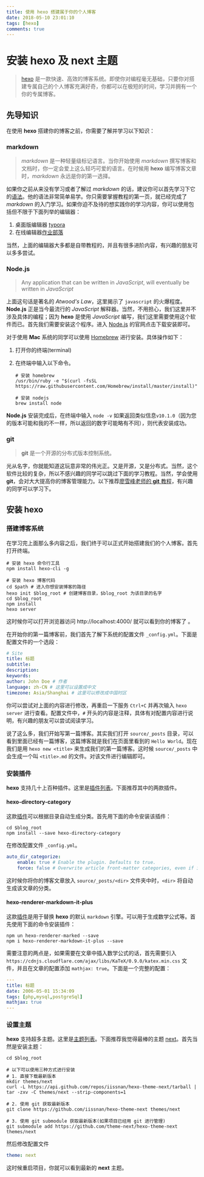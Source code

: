 ```yaml
---
title: 使用 hexo 搭建属于你的个人博客
date: 2018-05-10 23:01:10
tags: [hexo]
comments: true
---
```




# 安装 hexo 及 next 主题

> [hexo](https://hexo.io/zh-cn/index.html) 是一款快速、高效的博客系统。即使你对编程毫无基础，只要你对搭建专属自己的个人博客充满好奇，你都可以在极短的时间，学习并拥有一个你的专属博客。



<!-- more -->



## 先导知识

在使用 **hexo** 搭建你的博客之前，你需要了解并学习以下知识：

### markdown

> *markdown* 是一种轻量级标记语言。当你开始使用 *markdown* 撰写博客和文档时，你一定会爱上这么轻巧可爱的语言。在时候用 **hexo** 编写博客文章时，*markdown* 永远是你的第一选择。

如果你之前从来没有学习或者了解过 *markdown* 的话，建议你可以首先学习下它的[语法](https://guides.github.com/pdfs/markdown-cheatsheet-online.pdf)。他的语法非常简单易学。你只需要掌握教程的第一页，就已经完成了 *markdown* 的入门学习。如果你迫不及待的想实践你的学习内容，你可以使用包括但不限于下面列举的编辑器：

1. 桌面版编辑器 [typora](https://typora.io/)
2. 在线编辑器[作业部落](https://www.zybuluo.com/mdeditor)

当然，上面的编辑器大多都是自带教程的，并且有很多进阶内容，有兴趣的朋友可以多多尝试。



### Node.js

> Any application that can be written in *JavaScript*, will eventually be written in *JavaScript* 																	

上面这句话是著名的 *Atwood's Law*，这里揭示了 `javascript` 的火爆程度。**Node.js** 正是当今最流行的 *JavaScript* 解释器。当然，不用担心，我们这里并不涉及具体的编程；因为 **hexo** 是使用 *JavaScript* 编写，我们这里需要使用这个软件而已。首先我们需要安装这个程序。进入 [Node.js](https://nodejs.org/zh-cn/) 的官网点击下载安装即可。

对于使用 **Mac** 系统的同学可以使用 [Homebrew](https://brew.sh/) 进行安装。具体操作如下：

1. 打开你的终端(terminal)

2. 在终端中输入以下命令。

   ```shell
   # 安装 homebrew
   /usr/bin/ruby -e "$(curl -fsSL https://raw.githubusercontent.com/Homebrew/install/master/install)"
   
   # 安装 nodejs
   brew install node
   ```

**Node.js** 安装完成后，在终端中输入 `node -v` 如果返回类似信息`v10.1.0`（因为您的版本可能和我的不一样，所以返回的数字可能略有不同），则代表安装成功。



### git

> **git** 是一个开源的分布式版本控制系统。

光从名字，你就能知道这玩意非常的伟光正。又是开源，又是分布式。当然，这个软件比较的复杂，所以不感兴趣的同学可以跳过下面的学习教程。当然，学会使用 **git**，会对大大提高你的博客管理能力。以下推荐[廖雪峰老师的 **git** 教程](https://www.liaoxuefeng.com/wiki/0013739516305929606dd18361248578c67b8067c8c017b000)，有兴趣的同学可以学习下。



## 安装 hexo

### 搭建博客系统

在学习完上面那么多内容之后，我们终于可以正式开始搭建我们的个人博客。首先打开终端。

```shell
# 安装 hexo 命令行工具
npm install hexo-cli -g

# 安装 hexo 博客代码
cd $path # 进入你想安装博客的路径
hexo init $blog_root # 创建博客目录，$blog_root 为该目录的名字
cd $blog_root
npm install
hexo server
```

这时候你可以打开浏览器访问 http://localhost:4000/ 就可以看到你的博客了 。

在开始你的第一篇博客前，我们首先了解下系统的配置文件 `_config.yml`。下面是配置文件的一个选段：

```yaml
# Site
title: 标题
subtitle:
description:
keywords:
author: John Doe # 作者
language: zh-CN # 这里可以设置成中文
timezone: Asia/Shanghai # 这里可以修改成中国时区
```

你可以尝试对上面的内容进行修改，再重启一下服务 `Ctrl+C` 并再次输入 `hexo server` 进行查看。配置文件中，`#` 开头的内容是注释，具体有对配置内容进行说明，有兴趣的朋友可以尝试阅读学习。

说了这么多，我们开始写第一篇博客。其实我们打开 `source/_posts` 目录，可以看到里面已经有一篇博客，这篇博客就是我们在页面里看到的 `Hello World`。现在我们是用 `hexo new <title>` 来生成我们的第一篇博客。这时候 `source/_posts` 中会生成一个叫 `<title>.md` 的文件。对该文件进行编辑即可。 



### 安装插件

**hexo** 支持几十上百种插件。这里是[插件列表](https://hexo.io/plugins/)。下面推荐其中的两款插件。



#### hexo-directory-category

这款[插件](https://github.com/zthxxx/hexo-directory-category)可以根据目录自动生成分类。首先用下面的命令安装该插件：

```shell
cd $blog_root
npm install --save hexo-directory-category
```

在修改配置文件 `_config.yml`。

```yaml
auto_dir_categorize:
	enable: true # Enable the plugin. Defaults to true.
	force: false # Overwrite article front-matter categories, even if it has option categories.Defaults to false.
```

这时候你将你的博客文章放入 `source/_posts/<dir>` 文件夹中时，`<dir>` 将自动生成该文章的分类。



#### hexo-renderer-markdown-it-plus

这款[插件](https://github.com/CHENXCHEN/hexo-renderer-markdown-it-plus)是用于替换 **hexo** 的默认 `markdown` 引擎。可以用于生成数学公式等。首先使用下面的命令安装插件：

```shell
npm un hexo-renderer-marked --save
npm i hexo-renderer-markdown-it-plus --save
```

需要注意的两点是，如果需要在文章中插入数学公式的话，首先需要引入 `https://cdnjs.cloudflare.com/ajax/libs/KaTeX/0.9.0/katex.min.css` 文件，并且在文章的配置添加 `mathjax: true`。下面是一个完整的配置：

```yaml
---
title: 标题
date: 2006-05-01 15:34:09
tags: [php,mysql,postgreSql]
mathjax: true
---
```



### 设置主题

**hexo** 支持超多主题。这里是[主题列表](https://hexo.io/themes/)。下面推荐我觉得最棒的主题 [next](https://theme-next.iissnan.com/)。首先当然是安装主题：

```shell
cd $blog_root

# 以下可以使用三种方式进行安装
# 1. 直接下载最新版本
mkdir themes/next
curl -L https://api.github.com/repos/iissnan/hexo-theme-next/tarball | tar -zxv -C themes/next --strip-components=1

# 2. 使用 git 获取最新版本
git clone https://github.com/iissnan/hexo-theme-next themes/next

# 3. 使用 git submodule 获取最新版本(如果项目已经用 git 进行管理)
git submodule add https://github.com/theme-next/hexo-theme-next themes/next
```

然后修改配置文件

```yaml
theme: next
```

这时候重启项目，你就可以看到最新的 **next** 主题。